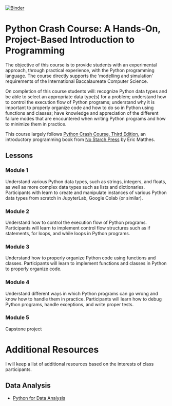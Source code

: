 [![Binder](https://mybinder.org/badge_logo.svg)](https://mybinder.org/v2/gh/KAUST-Academy/python-crash-course/the-kaust-school-2022)

# Python Crash Course: A Hands-On, Project-Based Introduction to Programming

The objective of this course is to provide students with an experimental approach, through practical experience, with the Python programming language. The course directly supports the ‘modelling and simulation’ requirements of the International Baccalaureate Computer Science.

On completion of this course students will: recognize Python data types and be able to select an appropriate data type(s) for a problem; understand how to control the execution flow of Python programs; understand why it is important to properly organize code and how to do so in Python using functions and classes; have knowledge and appreciation of the different failure modes that are encountered when writing Python programs and how to minimize them in practice.

This course largely follows [Python Crash Course, Third Edition](https://nostarch.com/python-crash-course-3rd-edition), an introductory programming book from [No Starch Press](https://nostarch.com) by Eric Matthes.

## Lessons

### Module 1

Understand various Python data types, such as strings, integers, and floats, as well as more complex data types such as lists and dictionaries. Participants with learn to create and manipulate instances of various Python data types from scratch in JupyterLab, Google Colab (or similar). 

### Module 2

Understand how to control the execution flow of Python programs. Participants will learn to implement control flow structures such as if statements, for loops, and while loops in Python programs. 

### Module 3

Understand how to properly organize Python code using functions and classes. Participants will learn to implement functions and classes in Python to properly organize code. 

### Module 4

Understand different ways in which Python programs can go wrong and know how to handle them in practice. Participants will learn how to debug Python programs, handle exceptions, and write proper tests. 

### Module 5

Capstone project

# Additional Resources

I will keep a list of additional resources based on the interests of class participants.

## Data Analysis

* [Python for Data Analysis](https://github.com/KAUST-Academy/python-for-data-analysis)
